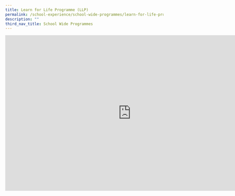 ```yaml
---
title: Learn for Life Programme (LLP)
permalink: /school-experience/school-wide-programmes/learn-for-life-programme-llp/
description: ""
third_nav_title: School Wide Programmes
---
```

<iframe src="https://docs.google.com/presentation/d/e/2PACX-1vRDoKKhuAFiC-rmJU_zaNMdFtILSKOrAwAwwqCtK196wNVqmCjzLQGUBVw3RCdIQ7R5FroWiQhTibZJ/embed?start=false&amp;loop=true&amp;delayms=3000" frameborder="0" width="800" height="498" allowfullscreen="true"></iframe>